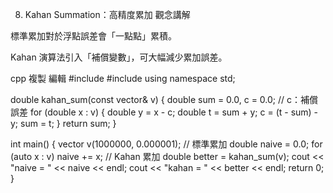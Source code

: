 8. Kahan Summation：高精度累加
觀念講解

標準累加對於浮點誤差會「一點點」累積。

Kahan 演算法引入「補償變數」，可大幅減少累加誤差。

cpp
複製
編輯
#include <iostream>
#include <vector>
using namespace std;

double kahan_sum(const vector<double>& v) {
    double sum = 0.0, c = 0.0;   // c：補償誤差
    for (double x : v) {
        double y = x - c;
        double t = sum + y;
        c = (t - sum) - y;
        sum = t;
    }
    return sum;
}

int main() {
    vector<double> v(1000000, 0.000001);
    // 標準累加
    double naive = 0.0;
    for (auto x : v) naive += x;
    // Kahan 累加
    double better = kahan_sum(v);
    cout << "naive = " << naive << endl;
    cout << "kahan = " << better << endl;
    return 0;
}